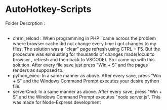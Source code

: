 ﻿# AutoHotkey-Scripts
Folder Descrption : <br> <br>
- chrm_reload : When programming in PHP i came across the problem where browser cache did not change every time i got changes to my files. The solution was a "clear" 
page refresh using CTRL + F5. But the procedure was exhausting for thousands of changes made(focus to browser , refresh and then back to VSCODE). So i came up with this solution. After every file save just press "Win + S" and the pages renders as supposed to.
- python_exec: In a same manner as above. After every save, press "Win + S" and the Windows Command Prompt executes your desire python file.
- serverCmd: In a same manner as above. After every save, press "Win + S" and the Windows Command Prompt executes "node server.js". This was made for Node-Express development 
